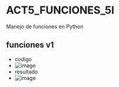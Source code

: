 # ACT5_FUNCIONES_5I
Manejo de funciones en Python
## funciones v1
- codigo
- ![image](https://github.com/user-attachments/assets/d536f547-036e-4982-8ea0-c657688feadc)
- resultado
- ![image](https://github.com/user-attachments/assets/1124b7cb-656b-4d89-8af4-de632b260df5)


